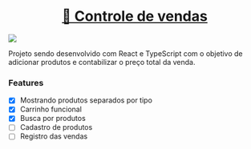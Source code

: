 <h1 align="center">
    <a href="https://controle-vendas.vercel.app/" target="_blank">🔗 Controle de vendas</a>
</h1>
<img src="https://img.shields.io/static/v1?label=&message=Em desenvolvimento&color=a2F873&style=for-the-badge&logo="/>

Projeto sendo desenvolvido com React e TypeScript com o objetivo de adicionar produtos e contabilizar o preço total da venda.

### Features

- [x] Mostrando produtos separados por tipo
- [x] Carrinho funcional
- [x] Busca por produtos
- [ ] Cadastro de produtos
- [ ] Registro das vendas
